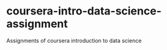 coursera-intro-data-science-assignment
======================================

Assignments of coursera introduction to data science

